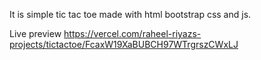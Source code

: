 It is simple tic tac toe made with html bootstrap css and js.

Live preview
https://vercel.com/raheel-riyazs-projects/tictactoe/FcaxW19XaBUBCH97WTrgrszCWxLJ
